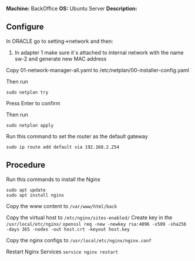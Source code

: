 **Machine:** BackOffice
**OS:** Ubuntu Server
**Description:**

## Configure
In ORACLE go to setting->network and then:
1. In adapter 1 make sure it´s attached to internal network with the name sw-2 and generate new MAC address

Copy 01-network-manager-all.yaml to /etc/netplan/00-installer-config.yaml

Then run 
```
sudo netplan try
```

Press Enter to confirm

Then run
```
sudo netplan apply
```

Run this command to set the router as the default gateway
```
sudo ip route add default via 192.168.2.254
```

## Procedure
Run this commands to install the Nginx
```
sudo apt update
sudo apt install nginx
```

Copy the www content to `/var/www/html/back`


Copy the virtual host to `/etc/nginx/sites-enabled/`
Create key in the `/usr/local/etc/nginx/` 
`openssl req -new -newkey rsa:4096 -x509 -sha256 -days 365 -nodes -out host.crt -keyout host.key`

Copy the nginx configs to `/usr/local/etc/nginx/nginx.conf`

Restart Nginx Services `service nginx restart`

